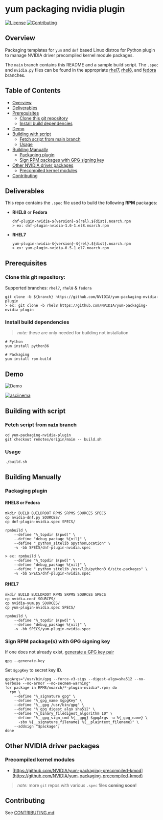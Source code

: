 # yum packaging nvidia plugin

[![License](https://img.shields.io/badge/License-Apache%202.0-blue.svg)](https://opensource.org/licenses/Apache-2.0)
[![Contributing](https://img.shields.io/badge/Contributing-Developer%20Certificate%20of%20Origin-violet)](https://developercertificate.org)

## Overview

Packaging templates for `yum` and `dnf` based Linux distros for Python plugin to manage NVIDIA driver precompiled kernel module packages.

The `main` branch contains this README and a sample build script. The `.spec` and `nvidia.py` files can be found in the appropriate [rhel7](../../tree/rhel7), [rhel8](../../tree/rhel8), and [fedora](../../tree/fedora) branches.

## Table of Contents

- [Overview](#Overview)
- [Deliverables](#Deliverables)
- [Prerequisites](#Prerequisites)
  * [Clone this git repository](#Clone-this-git-repository)
  * [Install build dependencies](#Install-build-dependencies)
- [Demo](#Demo)
- [Building with script](#Building-with-script)
  * [Fetch script from main branch](#Fetch-script-from-main-branch)
  * [Usage](#Usage)
- [Building Manually](#Building-Manually)
  * [Packaging plugin](#Packaging-plugin)
  * [Sign RPM packages with GPG signing key](#Sign-RPM-packages-with-GPG-signing-key)
- [Other NVIDIA driver packages](#Other-NVIDIA-driver-packages)
  * [Precompiled kernel modules](#Precompiled-kernel-modules)
- [Contributing](#Contributing)


## Deliverables

This repo contains the `.spec` file used to build the following **RPM** packages:

* **RHEL8** or **Fedora**
  ```shell
  dnf-plugin-nvidia-${version}-${rel}.${dist}.noarch.rpm
  > ex: dnf-plugin-nvidia-1.6-1.el8.noarch.rpm
  ```

* **RHEL7**
  ```shell
  yum-plugin-nvidia-${version}-${rel}.${dist}.noarch.rpm
  > ex: yum-plugin-nvidia-0.5-1.el7.noarch.rpm
  ```

## Prerequisites

### Clone this git repository:

Supported branches: `rhel7`, `rhel8` & `fedora`

```shell
git clone -b ${branch} https://github.com/NVIDIA/yum-packaging-nvidia-plugin
> ex: git clone -b rhel8 https://github.com/NVIDIA/yum-packaging-nvidia-plugin
```

### Install build dependencies
> *note:* these are only needed for building not installation

```shell
# Python
yum install python36

# Packaging
yum install rpm-build
```


## Demo

![Demo](https://developer.download.nvidia.com/compute/github-demos/yum-packaging-nvidia-plugin/demo.gif)

[![asciinema](https://img.shields.io/badge/Play%20Video-asciinema-red)](https://developer.download.nvidia.com/compute/github-demos/yum-packaging-nvidia-plugin/demo-ascii/)


## Building with script

### Fetch script from `main` branch

```shell
cd yum-packaging-nvidia-plugin
git checkout remotes/origin/main -- build.sh
```

### Usage

```shell
./build.sh
```


## Building Manually

### Packaging plugin

#### RHEL8 or Fedora

```shell
mkdir BUILD BUILDROOT RPMS SRPMS SOURCES SPECS
cp nvidia-dnf.py SOURCES/
cp dnf-plugin-nvidia.spec SPECS/

rpmbuild \
    --define "%_topdir $(pwd)" \
    --define "debug_package %{nil}" \
    --define "_python_sitelib $pythonLocation" \
    -v -bb SPECS/dnf-plugin-nvidia.spec

> ex: rpmbuild \
    --define "%_topdir $(pwd)" \
    --define "debug_package %{nil}" \
    --define "_python_sitelib /usr/lib/python3.6/site-packages" \
    -v -bb SPECS/dnf-plugin-nvidia.spec
```

#### RHEL7

```shell
mkdir BUILD BUILDROOT RPMS SRPMS SOURCES SPECS
cp nvidia.conf SOURCES/
cp nvidia-yum.py SOURCES/
cp yum-plugin-nvidia.spec SPECS/

rpmbuild \
    --define "%_topdir $(pwd)" \
    --define "debug_package %{nil}" \
    -v -bb SPECS/yum-plugin-nvidia.spec
```

### Sign RPM package(s) with GPG signing key

If one does not already exist, [generate a GPG key pair](https://access.redhat.com/documentation/en-us/red_hat_enterprise_linux/8/html/packaging_and_distributing_software/advanced-topics)

```shell
gpg --generate-key
```

Set `$gpgKey` to secret key ID.

```shell
gpgArgs="/usr/bin/gpg --force-v3-sigs --digest-algo=sha512 --no-verbose --no-armor --no-secmem-warning"
for package in RPMS/noarch/*-plugin-nvidia*.rpm; do
  rpm \
    --define "%_signature gpg" \
    --define "%_gpg_name $gpgKey" \
    --define "%__gpg /usr/bin/gpg" \
    --define "%_gpg_digest_algo sha512" \
    --define "%_binary_filedigest_algorithm 10" \
    --define "%__gpg_sign_cmd %{__gpg} $gpgArgs -u %{_gpg_name} \
      -sbo %{__signature_filename} %{__plaintext_filename}" \
    --addsign "$package";
done
```


## Other NVIDIA driver packages

### Precompiled kernel modules

* [https://github.com/NVIDIA/yum-packaging-precompiled-kmod](https://github.com/NVIDIA/yum-packaging-precompiled-kmod)

> *note:* more `git` repos with various `.spec` files **coming soon!**


## Contributing

See [CONTRIBUTING.md](CONTRIBUTING.md)
